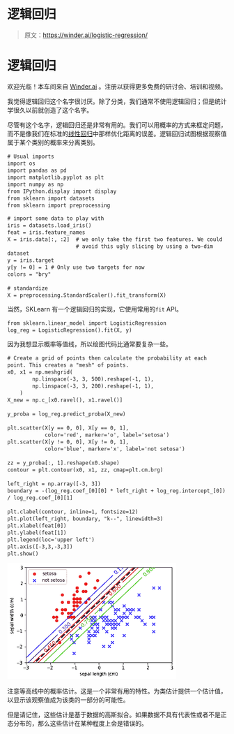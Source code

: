 # 逻辑回归

> 原文：<https://winder.ai/logistic-regression/>

# 逻辑回归

欢迎光临！本车间来自 [Winder.ai](https://Winder.ai/?utm_source=winderresearch&utm_medium=notebook&utm_campaign=workshop&utm_term=individual) 。注册以获得更多免费的研讨会、培训和视频。

我觉得逻辑回归这个名字很讨厌。除了分类，我们通常不使用逻辑回归；但是统计学很久以前就创造了这个名字。

尽管有这个名字，逻辑回归还是非常有用的。我们可以用概率的方式来框定问题，而不是像我们在标准的[线性回归](https://winder.ai/403-linear-classification/)中那样优化距离的误差。逻辑回归试图根据观察值属于某个类别的概率来分离类别。

```
# Usual imports
import os
import pandas as pd
import matplotlib.pyplot as plt
import numpy as np
from IPython.display import display
from sklearn import datasets
from sklearn import preprocessing 
```

```
# import some data to play with
iris = datasets.load_iris()
feat = iris.feature_names
X = iris.data[:, :2]  # we only take the first two features. We could
                      # avoid this ugly slicing by using a two-dim dataset
y = iris.target
y[y != 0] = 1 # Only use two targets for now
colors = "bry"

# standardize
X = preprocessing.StandardScaler().fit_transform(X) 
```

当然，SKLearn 有一个逻辑回归的实现，它使用常用的`fit` API。

```
from sklearn.linear_model import LogisticRegression
log_reg = LogisticRegression().fit(X, y) 
```

因为我想显示概率等值线，所以绘图代码比通常要复杂一些。

```
# Create a grid of points then calculate the probability at each point. This creates a "mesh" of points.
x0, x1 = np.meshgrid(
        np.linspace(-3, 3, 500).reshape(-1, 1),
        np.linspace(-3, 3, 200).reshape(-1, 1),
    )
X_new = np.c_[x0.ravel(), x1.ravel()]

y_proba = log_reg.predict_proba(X_new)

plt.scatter(X[y == 0, 0], X[y == 0, 1],
            color='red', marker='o', label='setosa')
plt.scatter(X[y != 0, 0], X[y != 0, 1],
            color='blue', marker='x', label='not setosa')

zz = y_proba[:, 1].reshape(x0.shape)
contour = plt.contour(x0, x1, zz, cmap=plt.cm.brg)

left_right = np.array([-3, 3])
boundary = -(log_reg.coef_[0][0] * left_right + log_reg.intercept_[0]) / log_reg.coef_[0][1]

plt.clabel(contour, inline=1, fontsize=12)
plt.plot(left_right, boundary, "k--", linewidth=3)
plt.xlabel(feat[0])
plt.ylabel(feat[1])
plt.legend(loc='upper left')
plt.axis([-3,3,-3,3])
plt.show() 
```

![png](img/008095c3a9306a12ddd74b542d81731b.png)

注意等高线中的概率估计。这是一个非常有用的特性。为类估计提供一个估计值，以显示该观察值成为该类的一部分的可能性。

但是请记住，这些估计是基于数据的高斯拟合。如果数据不具有代表性或者不是正态分布的，那么这些估计在某种程度上会是错误的。